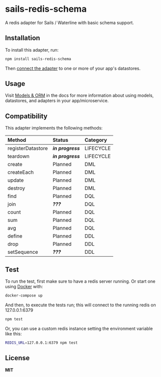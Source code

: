 # sails-redis-schema

A redis adapter for Sails / Waterline with basic schema support.

## Installation

To install this adapter, run:

```sh
npm install sails-redis-schema
```

Then [connect the adapter](https://sailsjs.com/documentation/reference/configuration/sails-config-datastores) to one or more of your app's datastores.

## Usage

Visit [Models & ORM](https://sailsjs.com/docs/concepts/models-and-orm) in the docs for more information about using models, datastores, and adapters in your app/microservice.

## Compatibility

This adapter implements the following methods:

| Method               | Status            | Category      |
|:---------------------|:------------------|:--------------|
| registerDatastore    | _**in progress**_ | LIFECYCLE     |
| teardown             | _**in progress**_ | LIFECYCLE     |
| create               | Planned           | DML           |
| createEach           | Planned           | DML           |
| update               | Planned           | DML           |
| destroy              | Planned           | DML           |
| find                 | Planned           | DQL           |
| join                 | _**???**_         | DQL           |
| count                | Planned           | DQL           |
| sum                  | Planned           | DQL           |
| avg                  | Planned           | DQL           |
| define               | Planned           | DDL           |
| drop                 | Planned           | DDL           |
| setSequence          | _**???**_         | DDL           |

## Test
To run the test, first make sure to have a redis server running. Or start one
using [Docker](https://docker.com) with:

```sh
docker-compose up
```

And then, to execute the tests run; this will connect to the running redis on 127.0.0.1:6379
```sh
npm test
```

Or, you can use a custom redis instance setting the environment variable like this:
```sh
REDIS_URL=127.0.0.1:6379 npm test
```

## License

**MIT**
